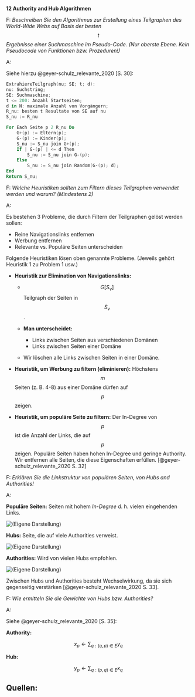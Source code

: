 **12 Authority and Hub Algorithmen**

F: *Beschreiben Sie den Algorithmus zur Erstellung eines Teilgraphen des World-Wide Webs auf Basis der besten $$t$$ Ergebnisse einer Suchmaschine im Pseudo-Code. (Nur oberste Ebene. Kein Pseudocode von Funktionen bzw. Prozeduren!)*

A:

Siehe hierzu @geyer-schulz_relevante_2020 [S. 30]:

```powershell
ExtrahiereTeilgraph(nu; SE; t; d):
nu: Suchstring; 
SE: Suchmaschine; 
t <= 200: Anzahl Startseiten;
d in N: maximale Anzahl von Vorgängern; 
R_nu: besten t Resultate von SE auf nu
S_nu := R_nu

For Each Seite p 2 R_nu Do
    G+(p) := Eltern(p);
    G-(p) := Kinder(p);
    S_nu := S_nu join G+(p);
    If | G-(p) | <= d Then
        S_nu := S_nu join G-(p);
    Else
        S_nu := S_nu join Random(G-(p); d);
End
Return S_nu;
```


F: *Welche Heuristiken sollten zum Filtern dieses Teilgraphen verwendet werden und warum? (Mindestens 2)*

A:

Es bestehen 3 Probleme, die durch Filtern der Teilgraphen gelöst werden sollen:

-   Reine Navigationslinks entfernen
-   Werbung entfernen
-   Relevante vs. Populäre Seiten unterscheiden

Folgende Heuristiken lösen oben genannte Probleme. (Jeweils gehört Heuristik 1 zu Problem 1 usw.)

-   **Heuristik zur Elimination von Navigationslinks:**

    -   $$G\left[S_{\nu}\right]$$ Teilgraph der Seiten in $$S_{\nu}$$.

    -   **Man unterscheidet:**
        -   Links zwischen Seiten aus verschiedenen Domänen
        -   Links zwischen Seiten einer Domäne
    -   Wir löschen alle Links zwischen Seiten in einer Domäne.

-   **Heuristik, um Werbung zu filtern (eliminieren):** Höchstens $$m$$ Seiten (z. B. 4-8) aus einer Domäne dürfen auf $$p$$ zeigen.

-   **Heuristik, um populäre Seite zu filtern:** Der In-Degree von $$p$$ ist die Anzahl der Links, die auf $$p$$ zeigen. Populäre Seiten haben hohen In-Degree und geringe Authority. Wir entfernen alle Seiten, die diese Eigenschaften erfüllen. [@geyer-schulz_relevante_2020 S. 32]

F: *Erklären Sie die Linkstruktur von populären Seiten, von Hubs and Authorities!*

A:

**Populäre Seiten:** Seiten mit hohem *In-Degree* d. h. vielen eingehenden Links.

![(Eigene Darstellung)](./../.gitbook/assets/populaere_seite.svg)

**Hubs:** Seite, die auf viele Authorities verweist.

![(Eigene Darstellung)](./../.gitbook/assets/hub.svg)

**Authorities:** Wird von vielen Hubs empfohlen.

![(Eigene Darstellung)](./../.gitbook/assets/authority.svg)

Zwischen Hubs und Authorities besteht Wechselwirkung, da sie sich gegenseitig verstärken [@geyer-schulz_relevante_2020 S. 33].

F: *Wie ermitteln Sie die Gewichte von Hubs bzw. Authorities?*

A:

Siehe @geyer-schulz_relevante_2020 [S. 35]:

**Authority:**

$$
x_{p} \leftarrow \sum_{q:(q, p) \in E} y_{q}
$$

**Hub:**

$$
y_{p} \leftarrow \sum_{q:(p, q) \in E} x_{q}
$$

## Quellen:
